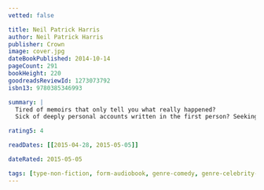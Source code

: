```yaml
---
vetted: false

title: Neil Patrick Harris
author: Neil Patrick Harris
publisher: Crown
image: cover.jpg
dateBookPublished: 2014-10-14
pageCount: 291
bookHeight: 220
goodreadsReviewId: 1273073792
isbn13: 9780385346993

summary: |
  Tired of memoirs that only tell you what really happened?
  Sick of deeply personal accounts written in the first person? Seeking an exciting, interactive read that puts the “u” back in “aUtobiography”? Then look no further than Neil Patrick Harris: Choose Your Own Autobiography! In this revolutionary, Joycean experiment in light celebrity narrative, actor/personality/carbon-based life-form Neil Patrick Harris lets you, the reader, live his life. You will be born in New Mexico. You will get your big break at an acting camp. You will get into a bizarre confrontation outside a nightclub with actor Scott Caan. Even better, at each critical juncture of your life, you will choose how to proceed. You will decide whether to try out for Doogie Howser, M.D. You will decide whether to spend years struggling with your sexuality. You will decide what kind of caviar you want to eat on board Elton John’s yacht. Choose correctly and you’ll find fame, fortune, and true love. Choose incorrectly and you’ll find misery, heartbreak, and a hideous death by piranhas. All this, plus magic tricks, cocktail recipes, embarrassing pictures from your time as a child actor, and even a closing song. Yes, if you buy one book this year, congratulations on being above the American average, but make that book Neil Patrick Harris: Choose Your Own Autobiography!

rating5: 4

readDates: [[2015-04-28, 2015-05-05]]

dateRated: 2015-05-05

tags: [type-non-fiction, form-audiobook, genre-comedy, genre-celebrity-autobiography]
---
```

